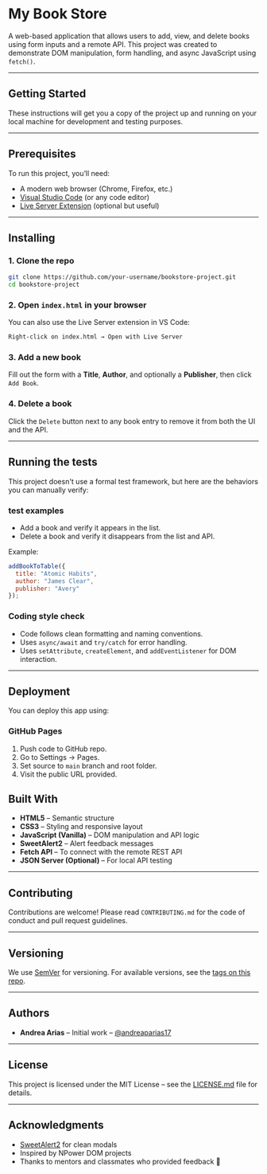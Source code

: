 # My Book Store

A web-based application that allows users to add, view, and delete books using form inputs and a remote API. This project was created to demonstrate DOM manipulation, form handling, and async JavaScript using `fetch()`.

---

## Getting Started

These instructions will get you a copy of the project up and running on your local machine for development and testing purposes.


---

## Prerequisites

To run this project, you’ll need:

- A modern web browser (Chrome, Firefox, etc.)
- [Visual Studio Code](https://code.visualstudio.com/) (or any code editor)
- [Live Server Extension](https://marketplace.visualstudio.com/items?itemName=ritwickdey.LiveServer) (optional but useful)


---

## Installing

### 1. Clone the repo

```bash
git clone https://github.com/your-username/bookstore-project.git
cd bookstore-project
```

### 2. Open `index.html` in your browser

You can also use the Live Server extension in VS Code:

```bash
Right-click on index.html → Open with Live Server
```

### 3. Add a new book

Fill out the form with a **Title**, **Author**, and optionally a **Publisher**, then click `Add Book`.

### 4. Delete a book

Click the `Delete` button next to any book entry to remove it from both the UI and the API.

---

## Running the tests

This project doesn't use a formal test framework, but here are the behaviors you can manually verify:

### test examples

- Add a book and verify it appears in the list.
- Delete a book and verify it disappears from the list and API.

Example:

```js
addBookToTable({
  title: "Atomic Habits",
  author: "James Clear",
  publisher: "Avery"
});
```

### Coding style check

- Code follows clean formatting and naming conventions.
- Uses `async/await` and `try/catch` for error handling.
- Uses `setAttribute`, `createElement`, and `addEventListener` for DOM interaction.

---

## Deployment

You can deploy this app using:

### GitHub Pages

1. Push code to GitHub repo.
2. Go to Settings → Pages.
3. Set source to `main` branch and root folder.
4. Visit the public URL provided.


## Built With

- **HTML5** – Semantic structure  
- **CSS3** – Styling and responsive layout  
- **JavaScript (Vanilla)** – DOM manipulation and API logic  
- **SweetAlert2** – Alert feedback messages  
- **Fetch API** – To connect with the remote REST API  
- **JSON Server (Optional)** – For local API testing

---

## Contributing

Contributions are welcome! Please read `CONTRIBUTING.md` for the code of conduct and pull request guidelines.

---

## Versioning

We use [SemVer](https://semver.org/) for versioning. For available versions, see the [tags on this repo](https://github.com/your-username/bookstore-project/tags).

---

## Authors

- **Andrea Arias** – Initial work – [@andreaparias17](https://github.com/andreaparias17)


---

## License

This project is licensed under the MIT License – see the [LICENSE.md](LICENSE.md) file for details.

---

## Acknowledgments

- [SweetAlert2](https://sweetalert2.github.io/) for clean modals
- Inspired by NPower DOM projects
- Thanks to mentors and classmates who provided feedback 🙌
